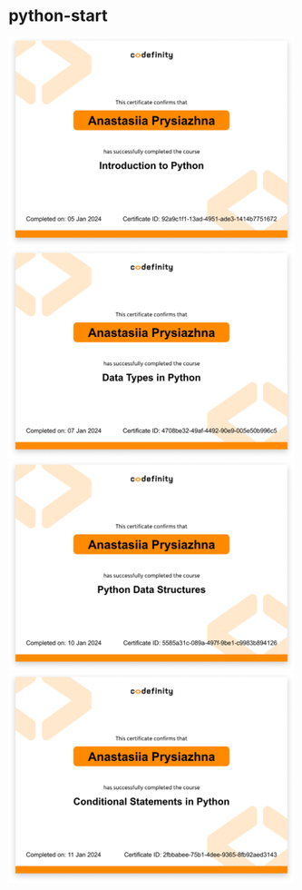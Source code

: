 # python-start

![certificate](./images/introduction%20to%20python.png)
![certificate](./images/data%20types.png)
![certificate](./images/data%20structures.png)
![certificate](./images/conditional%20statements.png)